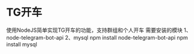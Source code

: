 # TG开车
使用NodeJS简单实现TG开车的功能，支持群组和个人开车
需要安装的模块
1、node-telegram-bot-api
2、mysql
npm install node-telegram-bot-api
npm install mysql
